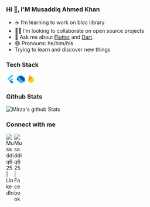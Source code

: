 ### Hi 👋, I'M Musaddiq Ahmed Khan

- ☕ I’m learning to work on bloc library
- 🧑‍💻 I’m looking to collaborate on open source projects
- 💬 Ask me about [Flutter](https://flutter.dev) and [Dart](https://dart.dev).
- 😄 Pronouns: he/him/his
- Trying to learn and discover new things

### Tech Stack

<code><img width=24px src="https://raw.githubusercontent.com/github/explore/80688e429a7d4ef2fca1e82350fe8e3517d3494d/topics/flutter/flutter.png"></code>
<code><img width=24px src="https://raw.githubusercontent.com/github/explore/80688e429a7d4ef2fca1e82350fe8e3517d3494d/topics/dart/dart.png"></code>
<code><img width=24px src="https://raw.githubusercontent.com/github/explore/80688e429a7d4ef2fca1e82350fe8e3517d3494d/topics/firebase/firebase.png"></code>

### Github Stats
![Mirza's github Stats](https://github-readme-stats.vercel.app/api?username=Musaddiq625&theme=material-palenight)

### Connect with me

[<img align="left" alt="Musaddiq625 | LinkedIn" width=22px src="https://www.nicepng.com/png/detail/1006-10065363_facebook-twitter-google-plus-linkedin-whatsapp-linked-in.png">][linkedin]
[<img align="left" alt="Musaddiq625 | Facebook" width=22px src="https://puntlandpost.net/wp-content/uploads/2020/12/4.png">][facebook]

[linkedin]: https://www.linkedin.com/in/musaddiq625
[facebook]: https://www.facebook.com/musaddiq625

